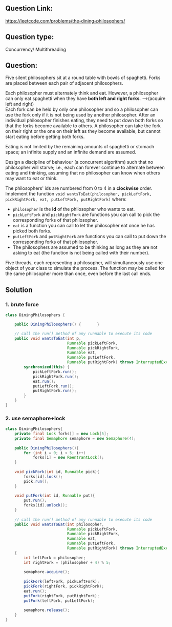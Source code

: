 ## Question Link:
https://leetcode.com/problems/the-dining-philosophers/

## Question type: 
Concurrency/ Multithreading

## Question:
Five silent philosophers sit at a round table with bowls of spaghetti. Forks are placed between each pair of adjacent philosophers.

Each philosopher must alternately think and eat. However, a philosopher can only eat spaghetti when they have **both left and right forks**. -->(acquire left and right)    
Each fork can be held by only one philosopher and so a philosopher can use the fork only if it is not being used by another philosopher. After an individual philosopher finishes eating, they need to put down both forks so that the forks become available to others. A philosopher can take the fork on their right or the one on their left as they become available, but cannot start eating before getting both forks.

Eating is not limited by the remaining amounts of spaghetti or stomach space; an infinite supply and an infinite demand are assumed.

Design a discipline of behaviour (a concurrent algorithm) such that no philosopher will starve; i.e., each can forever continue to alternate between eating and thinking, assuming that no philosopher can know when others may want to eat or think.

The philosophers' ids are numbered from 0 to 4 in a **clockwise** order. Implement the function `void wantsToEat(philosopher, pickLeftFork, pickRightFork, eat, putLeftFork, putRightFork)` where:

* `philosopher` is the **id** of the philosopher who wants to eat.  
* `pickLeftFork` and `pickRightFork` are functions you can call to pick the corresponding forks of that philosopher.
* `eat` is a function you can call to let the philosopher eat once he has picked both forks.
* `putLeftFork` and `putRightFork` are functions you can call to put down the corresponding forks of that philosopher.  
* The philosophers are assumed to be thinking as long as they are not asking to eat (the function is not being called with their number).  

Five threads, each representing a philosopher, will simultaneously use one object of your class to simulate the process. The function may be called for the same philosopher more than once, even before the last call ends.
## Solution  
### 1. brute force
```java
class DiningPhilosophers {

    public DiningPhilosophers() {       }

    // call the run() method of any runnable to execute its code
    public void wantsToEat(int p,
                           Runnable pickLeftFork,
                           Runnable pickRightFork,
                           Runnable eat,
                           Runnable putLeftFork,
                           Runnable putRightFork) throws InterruptedException {        
        synchronized(this) {
            pickLeftFork.run();
            pickRightFork.run();
            eat.run();
            putLeftFork.run();
            putRightFork.run();
        }
    }
}
```
### 2. use semaphore+lock
```java
class DiningPhilosophers{
    private final Lock forks[] = new Lock[5];
    private final Semaphore semaphore = new Semaphore(4);
    
    public DiningPhilosophers(){
        for (int i = 0; i < 5; i++)
            forks[i] = new ReentrantLock();
    }
    
    void pickFork(int id, Runnable pick){
        forks[id].lock();
        pick.run();
    }
    
    void putFork(int id, Runnable put){
        put.run();
        forks[id].unlock();
    }
    
    // call the run() method of any runnable to execute its code
    public void wantsToEat(int philosopher,
                           Runnable pickLeftFork,
                           Runnable pickRightFork,
                           Runnable eat,
                           Runnable putLeftFork,
                           Runnable putRightFork) throws InterruptedException
    {
        int leftFork = philosopher;
        int rightFork = (philosopher + 4) % 5;
        
        semaphore.acquire();
        
        pickFork(leftFork, pickLeftFork);
        pickFork(rightFork, pickRightFork);
        eat.run();
        putFork(rightFork, putRightFork);
        putFork(leftFork, putLeftFork);
        
        semaphore.release();
    }
}
```
